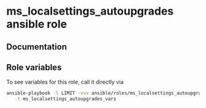 # ms_localsettings_autoupgrades ansible role
## Documentation

## Role variables
To see variables for this role, call it directly via
```bash
ansible-playbook -l LIMIT -vvv ansible/roles/ms_localsettings_autoupgrades/role.yml \
   -t ms_localsettings_autoupgrades_vars
```
